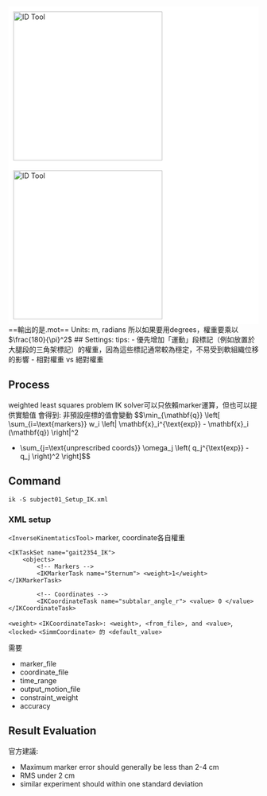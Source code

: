 <div style="background-color: white; padding: 10px;">
<img src="D:\Notes\Exoskeleton-Control-Note\documents\Simulation\opensim\Inverse Dynamics (ID) Tool.png" alt="ID Tool" width="300"/></div>
<div style="background-color: white; padding: 10px;">
<img src="D:\Notes\Exoskeleton-Control-Note\documents\Simulation\opensim\Inputs and Outputs of the IK Tool.png" alt="ID Tool" width="300"/></div>
==輸出的是.mot==
Units: m, radians
所以如果要用degrees，權重要乘以$\frac{180}{\pi}^2$
## Settings:
tips: 
- 優先增加「運動」段標記（例如放置於大腿段的三角架標記）的權重，因為這些標記通常較為穩定，不易受到軟組織位移的影響
- 相對權重 vs 絕對權重

## Process
weighted least squares problem
IK solver可以只依賴marker運算，但也可以提供實驗值
會得到: 
非預設座標的值會變動
$$\min_{\mathbf{q}} \left[
\sum_{i=\text{markers}} w_i \left\| \mathbf{x}_i^{\text{exp}} - \mathbf{x}_i (\mathbf{q}) \right\|^2
+ \sum_{j=\text{unprescribed coords}} \omega_j \left( q_j^{\text{exp}} - q_j \right)^2
\right]$$
## Command
`ik -S subject01_Setup_IK.xml`

### XML setup
`<InverseKinemtaticsTool>`
marker, coordinate各自權重
```
<IKTaskSet name="gait2354_IK">
	<objects>
		<!-- Markers -->
		<IKMarkerTask name="Sternum"> <weight>1</weight> </IKMarkerTask>
	
		<!-- Coordinates -->
		<IKCoordinateTask name="subtalar_angle_r"> <value> 0 </value></IKCoordinateTask>
```
`<weight>`
`<IKCoordinateTask>: <weight>, <from_file>, and <value>`, `<locked>`
`<SimmCoordinate> 的 <default_value> `

需要
- marker_file
- coordinate_file
- time_range
- output_motion_file
- constraint_weight
- accuracy
## Result Evaluation
官方建議: 
- Maximum marker error should generally be less than 2-4 cm
- RMS under 2 cm
- similar experiment should within one standard deviation




